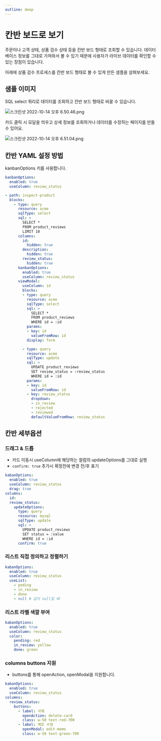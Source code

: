 ```yaml
---
outline: deep
---
```


# 칸반 보드로 보기

주문이나 고객 상태, 상품 검수 상태 등을 칸반 보드 형태로 조회할 수 있습니다. 데이터베이스 정보를 그대로 가져와서 볼 수 있기 때문에 사용자가 라이브 데이터를 확인할 수 있는 장점이 있습니다. 

아래에 상품 검수 프로세스를 칸반 보드 형태로 볼 수 있게 만든 샘플을 살펴보세요.

## 샘플 이미지

SQL select 쿼리로 데이터를 조회하고 칸반 보드 형태로 바꿀 수 있습니다.

![](https://imagedelivery.net/MHVC-FGTDyxApYeHyF29Tw/0c346392-4cc4-4e96-128a-4d2f58530500/docs "스크린샷 2022-10-14 오후 6.50.46.png")

카드 클릭 시 모달을 띄우고 상세 정보를 조회하거나 데이터를 수정하는 페이지를 만들 수 있어요.

![](https://imagedelivery.net/MHVC-FGTDyxApYeHyF29Tw/1e16dab8-a4ac-418a-11b0-893d54a94300/docs "스크린샷 2022-10-14 오후 6.51.04.png")

## 칸반 YAML 설정 방법

kanbanOptions 키를 사용합니다. 

```yaml
kanbanOptions:
  enabled: true
  useColumn: review_status
```

```yaml
- path: inspect-product
  blocks:
    - type: query
      resource: acme
      sqlType: select
      sql: >
        SELECT *
        FROM product_reviews
        LIMIT 10
      columns:
        id:
          hidden: true 
        description:
          hidden: true
        review_status:
          hidden: true
      kanbanOptions:
        enabled: true
        useColumn: review_status       
      viewModal:
        useColumn: id
        blocks:          
        - type: query
          resource: acme
          sqlType: select
          sql: >
            SELECT *
            FROM product_reviews
            WHERE id = :id
          params:
          - key: id
            valueFromRow: id                 
          display: form

        - type: query
          resource: acme
          sqlType: update
          sql: >
            UPDATE product_reviews
            SET review_status = :review_status
            WHERE id = :id
          params:
          - key: id
            valueFromRow: id    
          - key: review_status
            dropdown:
            - in_review
            - rejected
            - reviewed
            defaultValueFromRow: review_status
```

## 칸반 세부옵션

### 드래그 & 드롭

- 카드 이동시 useColumn에 해당하는 컬럼의 updateOptions를 그대로 실행
- `confirm: true` 추가시 확정전에 변경 전/후 표기

```yaml
kabanOptions:
  enabled: true
  useColumn: review_status
  drag: true
columns:
  id:
  review_status:
    updateOptions:
      type: query
      resource: mysql
      sqlType: update
      sql: >
        UPDATE product_reviews
        SET status = :value
        WHERE id = :id
      confirm: true
```

### 리스트 직접 정의하고 정렬하기

```yaml
kabanOptions:
  enabled: true
  useColumn: review_status
  useList: 
    - peding
    - in_review
    - done 
    - null # 값이 null일 때
```

### 리스트 라벨 색깔 부여

```yaml
kabanOptions:
  enabled: true
  useColumn: review_status
  color:
    pending: red
    in_review: yellow
    done: green
```

### columns buttons 지원

- buttons를 통해 openAction, openModal을 지원합니다.

```yaml
kabanOptions:
  enabled: true
  useColumn: review_status
columns:
  review_status:
    buttons:
      - label: 삭제
        openAction: delete-card
        class: w-50 text-red-700
      - label: 메모 수정
        openModal: edit-memo
        class: w-50 text-green-700
```